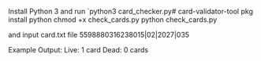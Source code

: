 Install Python 3 and run `python3 card_checker.py# card-validator-tool
pkg install python
chmod +x check_cards.py
python check_cards.py

and input card.txt file
5598880316238015|02|2027|035

Example Output:
Live: 1 card
Dead: 0 cards
